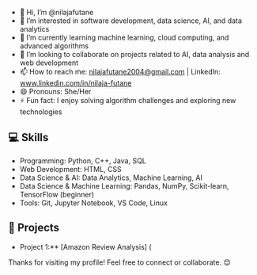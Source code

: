 - 👋 Hi, I’m @nilajafutane  
- 👀 I’m interested in software development, data science, AI, and data analytics  
- 🌱 I’m currently learning machine learning, cloud computing, and advanced algorithms  
- 💞️ I’m looking to collaborate on projects related to AI, data analysis and web development  
- 📫 How to reach me: nilajafutane2004@gmail.com | LinkedIn: www.linkedin.com/in/nilaja-futane
- 😄 Pronouns: She/Her  
- ⚡ Fun fact: I enjoy solving algorithm challenges and exploring new technologies 

## 💻 Skills  
- Programming: Python, C++, Java, SQL  
- Web Development: HTML, CSS
- Data Science & AI: Data Analytics, Machine Learning, AI
- Data Science & Machine Learning: Pandas, NumPy, Scikit-learn, TensorFlow (beginner)
- Tools: Git, Jupyter Notebook, VS Code, Linux

## 🚀 Projects  
- Project 1:** [Amazon Review Analysis] (

Thanks for visiting my profile! Feel free to connect or collaborate. 😊
